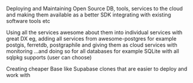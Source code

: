 Deploying and Maintaining Open Source DB, tools, services to the cloud and making them available as a better SDK integrating with existing software tools etc

Using all the services awesome about them into individual services with great DX
eg, adding all services from awesome-postgres for example postgis, ferretdb, postgraphile and giving them as cloud services with monitoring
...and doing so for all databases for example SQLite with all sqlpkg supports (user can choose)

Creating cheaper Base like Supabase clones that are easier to deploy and work with

